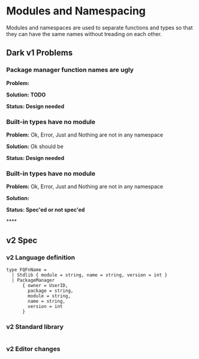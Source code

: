 # Modules and Namespacing

Modules and namespaces are used to separate functions and types so that they can have the same names without treading on each other.

## Dark v1 Problems

### Package manager function names are ugly

**Problem:** 

**Solution: TODO**

**Status: Design needed**

### **Built-in types have no module**

**Problem:** Ok, Error, Just and Nothing are not in any namespace

**Solution:** Ok should be 

**Status: Design needed**

### **Built-in types have no module**

**Problem:** Ok, Error, Just and Nothing are not in any namespace

**Solution:** 

**Status: Spec'ed or not spec'ed**

\*\*\*\*

## 

## v2 Spec

### v2 Language definition

```text
type FQFnName = 
  | Stdlib { module = string, name = string, version = int }
  | PackageManager 
      { owner = UserID,
        package = string,
        module = string,
        name = string,
        version = int
      } 
```

### v2 Standard library

```text

```

### v2 Editor changes

### 

